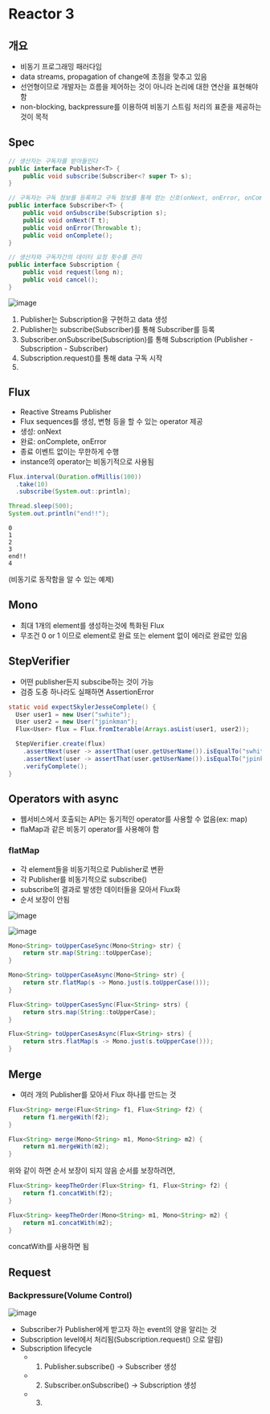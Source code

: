 # Reactor 3

## 개요

- 비동기 프로그래밍 패러다임
- data streams, propagation of change에 초점을 맞추고 있음
- 선언형이므로 개발자는 흐름을 제어하는 것이 아니라 논리에 대한 연산을 표현해야 함
- non-blocking, backpressure를 이용하여 비동기 스트림 처리의 표준을 제공하는 것이 목적

## Spec

```java
// 생산자는 구독자를 받아들인다
public interface Publisher<T> {
    public void subscribe(Subscriber<? super T> s);
}

// 구독자는 구독 정보를 등록하고 구독 정보를 통해 얻는 신호(onNext, onError, onComplete)에 따라 동작
public interface Subscriber<T> {
    public void onSubscribe(Subscription s);
    public void onNext(T t);
    public void onError(Throwable t);
    public void onComplete();
}

// 생산자와 구독자간의 데이터 요청 횟수를 관리
public interface Subscription {
    public void request(long n);
    public void cancel();
}
```

![image](https://user-images.githubusercontent.com/39113923/185822071-766ad9bb-c3bc-4235-85e9-cf4353924d8a.png)

1. Publisher는 Subscription을 구현하고 data 생성
1. Publisher는 subscribe(Subscriber)를 통해 Subscriber를 등록
1. Subscriber.onSubscribe(Subscription)를 통해 Subscription (Publisher - Subscription - Subscriber)
1. Subscription.request()를 통해 data 구독 시작
1. 

## Flux

- Reactive Streams Publisher
- Flux sequences를 생성, 변형 등을 할 수 있는 operator 제공
- 생성: onNext
- 완료: onComplete, onError
- 종료 이벤트 없이는 무한하게 수행
- instance의 operator는 비동기적으로 사용됨

```java
Flux.interval(Duration.ofMillis(100))
  .take(10)
  .subscribe(System.out::println);

Thread.sleep(500);
System.out.println("end!!");
```
```
0
1
2
3
end!!
4
```
(비동기로 동작함을 알 수 있는 예제)

## Mono

- 최대 1개의 element를 생성하는것에 특화된 Flux
- 무조건 0 or 1 이므로 element로 완료 또는 element 없이 에러로 완료만 있음

## StepVerifier

- 어떤 publisher든지 subscibe하는 것이 가능
- 검증 도중 하나라도 실패하면 AssertionError

```java
static void expectSkylerJesseComplete() {
  User user1 = new User("swhite");
  User user2 = new User("jpinkman");
  Flux<User> flux = Flux.fromIterable(Arrays.asList(user1, user2));

  StepVerifier.create(flux)
    .assertNext(user -> assertThat(user.getUserName()).isEqualTo("swhite"))
    .assertNext(user -> assertThat(user.getUserName()).isEqualTo("jpinkman"))
    .verifyComplete();
}
```

## Operators with async

- 웹서비스에서 호출되는 API는 동기적인 operator를 사용할 수 없음(ex: map)
- flaMap과 같은 비동기 operator를 사용해야 함

### flatMap

- 각 element들을 비동기적으로 Publisher로 변환
- 각 Publisher를 비동기적으로 subscribe()
- subscribe의 결과로 발생한 데이터들을 모아서 Flux화
- 순서 보장이 안됨

![image](https://user-images.githubusercontent.com/39113923/185051951-aff99eed-185e-463b-a08d-d45307fd054c.png)

![image](https://user-images.githubusercontent.com/39113923/185052154-eda14d38-5c37-4486-ba3f-a86f92e4db0e.png)

```java
Mono<String> toUpperCaseSync(Mono<String> str) {
    return str.map(String::toUpperCase);
}

Mono<String> toUpperCaseAsync(Mono<String> str) {
    return str.flatMap(s -> Mono.just(s.toUpperCase()));
}

Flux<String> toUpperCasesSync(Flux<String> strs) {
    return strs.map(String::toUpperCase);
}

Flux<String> toUpperCasesAsync(Flux<String> strs) {
    return strs.flatMap(s -> Mono.just(s.toUpperCase()));
}
```

## Merge

- 여러 개의 Publisher를 모아서 Flux 하나를 만드는 것

```java
Flux<String> merge(Flux<String> f1, Flux<String> f2) {
    return f1.mergeWith(f2);
}

Flux<String> merge(Mono<String> m1, Mono<String> m2) {
    return m1.mergeWith(m2);
}
```

위와 같이 하면 순서 보장이 되지 않음 순서를 보장하려면,

```java
Flux<String> keepTheOrder(Flux<String> f1, Flux<String> f2) {
    return f1.concatWith(f2);
}

Flux<String> keepTheOrder(Mono<String> m1, Mono<String> m2) {
    return m1.concatWith(m2);
}
```

concatWith를 사용하면 됨

## Request

### Backpressure(Volume Control)

![image](https://user-images.githubusercontent.com/39113923/185055859-9faf198a-bea0-4b08-a412-77c1c61d1f7f.png)

- Subscriber가 Publisher에게 받고자 하는 event의 양을 알리는 것
- Subscription level에서 처리됨(Subscription.request() 으로 알림)
- Subscription lifecycle
  - 1. Publisher.subscribe() -> Subscriber 생성
  - 2. Subscriber.onSubscribe() -> Subscription 생성
  - 3. 

